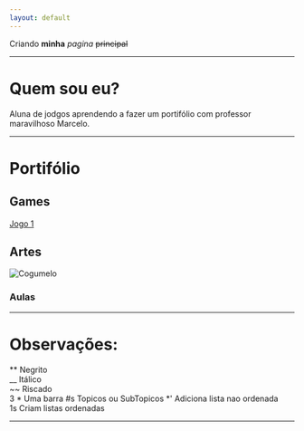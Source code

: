 ```yaml
---
layout: default
---
```


Criando **minha** _pagina_ ~~principal~~

* * *   

# Quem sou eu?

 Aluna de jodgos aprendendo a fazer um portifólio com professor maravilhoso Marcelo.

* * *   

# Portifólio  

## Games    

 [Jogo 1](https://elielton90.github.io/Akili/)

## Artes

![Cogumelo](https://gartic.com.br/imgs/mural/jo/jonny77/super-mario-up-mush-pixel-pixel-art-to-aprendendo-daki-a-pouco-mini-3.png)

### Aulas  

* * *   

# Observações:

** Negrito  
__ Itálico  
~~ Riscado  
3 * Uma barra
#s Topicos ou SubTopicos
*' Adiciona lista nao ordenada   
1s Criam listas ordenadas

* * * 
